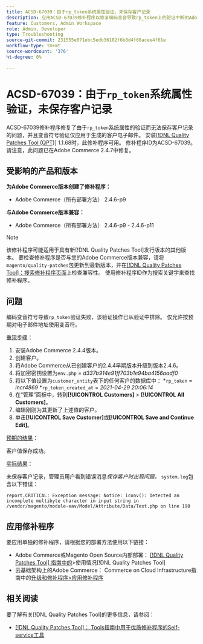 ```yaml
---
title: ACSD-67039：由于rp_token系统属性验证，未保存客户记录
description: 应用ACSD-67039修补程序以修复编码变音导致rp_token上的验证中断的Adobe Commerce问题。
feature: Customers, Admin Workspace
role: Admin, Developer
type: Troubleshooting
source-git-commit: 231555e071ebc5edb36182f6b8d4f60acee4f61e
workflow-type: tm+mt
source-wordcount: '376'
ht-degree: 0%

---
```


# ACSD-67039：由于`rp_token`系统属性验证，未保存客户记录

ACSD-67039修补程序修复了由于`rp_token`系统属性的验证而无法保存客户记录的问题，并且变音符号验证仅应用于生成的客户电子邮件。 安装[[!DNL Quality Patches Tool (QPT)]](/help/tools/quality-patches-tool/quality-patches-tool-to-self-serve-quality-patches.md) 1.1.68时，此修补程序可用。 修补程序ID为ACSD-67039。 请注意，此问题已在Adobe Commerce 2.4.7中修复。

## 受影响的产品和版本

**为Adobe Commerce版本创建了修补程序：**

* Adobe Commerce（所有部署方法） 2.4.6-p9

**与Adobe Commerce版本兼容：**

* Adobe Commerce（所有部署方法） 2.4.6-p9 - 2.4.6-p11

>[!NOTE]
>
>该修补程序可能适用于具有新[!DNL Quality Patches Tool]发行版本的其他版本。 要检查修补程序是否与您的Adobe Commerce版本兼容，请将`magento/quality-patches`包更新到最新版本，并在[[!DNL Quality Patches Tool]：搜索修补程序页面](https://experienceleague.adobe.com/tools/commerce-quality-patches/index.html?lang=zh-Hans)上检查兼容性。 使用修补程序ID作为搜索关键字来查找修补程序。

## 问题

编码变音符号导致`rp_token`验证失败，该验证操作已从验证中排除。 仅允许按预期对电子邮件地址使用变音符。

<u>重现步骤</u>：

1. 安装Adobe Commerce 2.4.4版本。
1. 创建客户。
1. 将Adobe Commerce从已创建客户的2.4.4早期版本升级到版本2.4.6。
1. 将加密密钥设置为`env.php` =
   *d337b914e91ff703b1e94ba4156aadf0*
1. 将以下值设置为`customer_entity`表下的任何客户的数据库中：
*`rp_token` = *incr4869*
*`rp_token_created_at` = *2021-04-29 20:06:14*
1. 在“管理”面板中，转到&#x200B;**[!UICONTROL Customers]** > **[!UICONTROL All Customers]**。
1. 编辑刚刚为其更新了上述值的客户。
1. 单击&#x200B;**[!UICONTROL Save Customer]**&#x200B;或&#x200B;**[!UICONTROL Save and Continue Edit]**。

<u>预期的结果</u>：

客户值保存成功。

<u>实际结果</u>：

未保存客户记录，管理员用户看到错误消息&#x200B;*保存客户时出现问题。*
`system.log`包含以下错误：

```
report.CRITICAL: Exception message: Notice: iconv(): Detected an incomplete multibyte character in input string in /vendor/magento/module-eav/Model/Attribute/Data/Text.php on line 190
```

## 应用修补程序

要应用单独的修补程序，请根据您的部署方法使用以下链接：

* Adobe Commerce或Magento Open Source内部部署： [[!DNL Quality Patches Tool] 指南中的](/help/tools/quality-patches-tool/usage.md)>使用情况[!DNL Quality Patches Tool]
* 云基础架构上的Adobe Commerce： Commerce on Cloud Infrastructure指南中的[升级和修补程序>应用修补程序](https://experienceleague.adobe.com/docs/commerce-cloud-service/user-guide/develop/upgrade/apply-patches.html?lang=zh-Hans)

## 相关阅读

要了解有关[!DNL Quality Patches Tool]的更多信息，请参阅：

* [[!DNL Quality Patches Tool]： Tools指南中用于优质修补程序的Self-service工具](/help/tools/quality-patches-tool/quality-patches-tool-to-self-serve-quality-patches.md)
